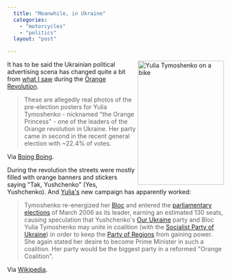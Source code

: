 ```yaml
---
  title: "Meanwhile, in Ukraine"
  categories: 
    - "motorcycles"
    - "politics"
  layout: "post"

---
```

<img src="https://s3.eu-central-1.amazonaws.com/bergie-iki-fi/Tymoshenko_rides.jpg" border="0" height="289" width="200" alt="Yulia Tymoshenko on a bike" align="right" />

It has to be said the Ukrainian political advertising scena has changed quite a bit from [what I saw][1] during the [Orange Revolution][2].

> These are allegedly real photos of the pre-election posters for Yulia Tymoshenko - nicknamed "the Orange Princess" - one of the leaders of the Orange revolution in Ukraine. Her party came in second in the recent general election with ~22.4% of votes. 

Via [Boing Boing][3].

During the revolution the streets were mostly filled with orange banners and stickers saying "Tak, Yushchenko" (Yes, Yushchenko). And [Yulia's][9] new campaign has apparently worked:

> Tymoshenko re-energized her [Bloc][4] and entered the [parliamentary elections][5] of March 2006 as its leader, earning an estimated 130 seats, causing speculation that Yushchenko's [Our Ukraine][6] party and Bloc Yulia Tymoshenko may unite in coalition (with the [Socialist Party of Ukraine][7]) in order to keep the [Party of Regions][8] from gaining power. She again stated her desire to become Prime Minister in such a coalition. Her party would be the biggest party in a reformed "Orange Coalition".

Via [Wikipedia][9].

[1]: http://bergie.iki.fi/blog/weekend_in_ukraine/
[2]: http://en.wikipedia.org/wiki/Orange_Revolution
[3]: http://www.boingboing.net/2006/04/02/ukrainian_election_p.html
[4]: http://en.wikipedia.org/wiki/Yulia_Tymoshenko_Electoral_Bloc
[5]: http://en.wikipedia.org/wiki/Ukrainian_parliamentary_election%2C_2006
[6]: http://en.wikipedia.org/wiki/Our_Ukraine
[7]: http://en.wikipedia.org/wiki/Socialist_Party_of_Ukraine
[8]: http://en.wikipedia.org/wiki/Party_of_Regions
[9]: http://en.wikipedia.org/wiki/Yulia_Tymoshenko
